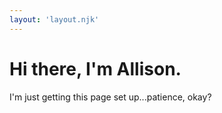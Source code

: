 ```yaml
---
layout: 'layout.njk'
---
```


# Hi there, I'm Allison.

I'm just getting this page set up...patience, okay?

